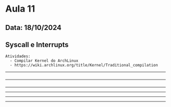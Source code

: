 # Aula 11
## Data: 18/10/2024

## Syscall e Interrupts

```
Atividades:
  - Compilar Kernel do ArchLinux
  - https://wiki.archlinux.org/title/Kernel/Traditional_compilation
```

----------------------------------------------------------------------------------------------------------------------------------------------------------------------------------------------------------------
###  

----------------------------------------------------------------------------------------------------------------------------------------------------------------------------------------------------------------
### 

----------------------------------------------------------------------------------------------------------------------------------------------------------------------------------------------------------------

----------------------------------------------------------------------------------------------------------------------------------------------------------------------------------------------------------------

----------------------------------------------------------------------------------------------------------------------------------------------------------------------------------------------------------------

----------------------------------------------------------------------------------------------------------------------------------------------------------------------------------------------------------------

